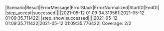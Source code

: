 |Scenario|Result|ErrorMessage|ErrorStack|ErrorNormalized|StartDt|EndDt|
|step_accept|successed||||2021-05-12 01:09:34.313561|2021-05-12 01:09:35.711422|
|step_show|successed||||2021-05-12 01:09:35.711422|2021-05-12 01:09:35.776422|
Coverage: 2/2
